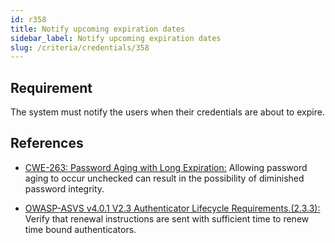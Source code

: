 ```yaml
---
id: r358
title: Notify upcoming expiration dates
sidebar_label: Notify upcoming expiration dates
slug: /criteria/credentials/358
---
```


## Requirement

The system must notify the users
when their credentials are about to expire.

## References

- [CWE-263: Password Aging with Long Expiration:](https://cwe.mitre.org/data/definitions/263.html)
Allowing password aging to occur unchecked
can result in the possibility
of diminished password integrity.

- [OWASP-ASVS v4.0.1 V2.3 Authenticator Lifecycle Requirements.(2.3.3):](https://owasp.org/www-pdf-archive/OWASP_Application_Security_Verification_Standard_4.0-en.pdf)
Verify that renewal instructions
are sent with sufficient time
to renew time bound authenticators.
